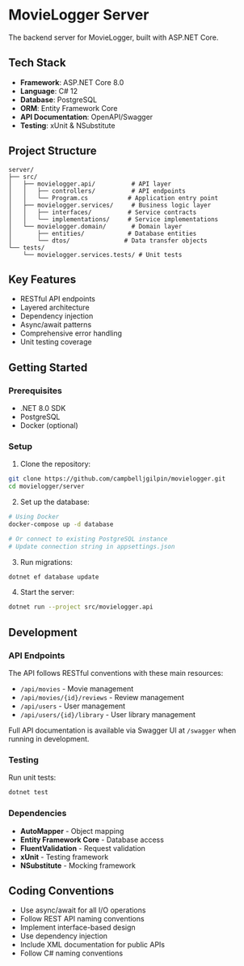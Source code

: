 # MovieLogger Server

The backend server for MovieLogger, built with ASP.NET Core.

## Tech Stack

- **Framework**: ASP.NET Core 8.0
- **Language**: C# 12
- **Database**: PostgreSQL
- **ORM**: Entity Framework Core
- **API Documentation**: OpenAPI/Swagger
- **Testing**: xUnit & NSubstitute

## Project Structure

```
server/
├── src/
│   ├── movielogger.api/          # API layer
│   │   ├── controllers/          # API endpoints
│   │   └── Program.cs           # Application entry point
│   ├── movielogger.services/     # Business logic layer
│   │   ├── interfaces/          # Service contracts
│   │   └── implementations/     # Service implementations
│   └── movielogger.domain/       # Domain layer
│       ├── entities/            # Database entities
│       └── dtos/               # Data transfer objects
└── tests/
    └── movielogger.services.tests/ # Unit tests
```

## Key Features

- RESTful API endpoints
- Layered architecture
- Dependency injection
- Async/await patterns
- Comprehensive error handling
- Unit testing coverage

## Getting Started

### Prerequisites

- .NET 8.0 SDK
- PostgreSQL
- Docker (optional)

### Setup

1. Clone the repository:
```bash
git clone https://github.com/campbelljgilpin/movielogger.git
cd movielogger/server
```

2. Set up the database:
```bash
# Using Docker
docker-compose up -d database

# Or connect to existing PostgreSQL instance
# Update connection string in appsettings.json
```

3. Run migrations:
```bash
dotnet ef database update
```

4. Start the server:
```bash
dotnet run --project src/movielogger.api
```

## Development

### API Endpoints

The API follows RESTful conventions with these main resources:
- `/api/movies` - Movie management
- `/api/movies/{id}/reviews` - Review management
- `/api/users` - User management
- `/api/users/{id}/library` - User library management

Full API documentation is available via Swagger UI at `/swagger` when running in development.

### Testing

Run unit tests:
```bash
dotnet test
```

### Dependencies

- **AutoMapper** - Object mapping
- **Entity Framework Core** - Database access
- **FluentValidation** - Request validation
- **xUnit** - Testing framework
- **NSubstitute** - Mocking framework

## Coding Conventions

- Use async/await for all I/O operations
- Follow REST API naming conventions
- Implement interface-based design
- Use dependency injection
- Include XML documentation for public APIs
- Follow C# naming conventions